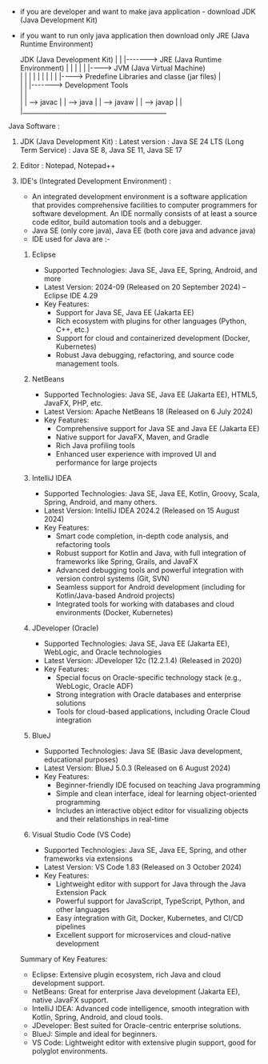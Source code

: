 - if you are developer and want to make java application - download JDK (Java Development Kit)
- if you want to run only java application then download only JRE (Java Runtime Environment)


    JDK (Java Development Kit)
    | 
    |
    |-------> JRE (Java Runtime Environment)
    |          |
    |          |
    |          |----> JVM (Java Virtual Machine)  
    |          |
    |          |
    |          |
    |          |
    |          |----> Predefine Libraries and classe (jar files)
    |          
    |
    |
    |-------> Development Tools  
    |               |  
    |               |  --> javac
    |               |  --> java
    |               |  --> javaw
    |               |  --> javap
    |               |
    |_____________________________________________               




Java Software :
1. JDK (Java Development Kit) :
   Latest version : Java SE 24
   LTS (Long Term Service) : Java SE 8, Java SE 11, Java SE 17
2. Editor :
   Notepad, Notepad++
3. IDE's (Integrated Development Environment) :
   - An integrated development environment is a software application that provides comprehensive facilities to computer programmers for software development. An IDE normally consists of at least a source code editor, build automation tools and a debugger.
   - Java SE (only core java), Java EE (both core java and advance java)
   - IDE used for Java are :-
   1. Eclipse
      - Supported Technologies: Java SE, Java EE, Spring, Android, and more
      - Latest Version: 2024-09 (Released on 20 September 2024) – Eclipse IDE 4.29
      - Key Features:
          - Support for Java SE, Java EE (Jakarta EE)
          - Rich ecosystem with plugins for other languages (Python, C++, etc.)
          - Support for cloud and containerized development (Docker, Kubernetes)
          - Robust Java debugging, refactoring, and source code management tools.

   2. NetBeans
      - Supported Technologies: Java SE, Java EE (Jakarta EE), HTML5, JavaFX, PHP, etc.
      - Latest Version: Apache NetBeans 18 (Released on 6 July 2024)
      - Key Features:
          - Comprehensive support for Java SE and Java EE (Jakarta EE)
          - Native support for JavaFX, Maven, and Gradle
          - Rich Java profiling tools
          - Enhanced user experience with improved UI and performance for large projects

   3. IntelliJ IDEA
      - Supported Technologies: Java SE, Java EE, Kotlin, Groovy, Scala, Spring, Android, and many others.
      - Latest Version: IntelliJ IDEA 2024.2 (Released on 15 August 2024)
      - Key Features:
          - Smart code completion, in-depth code analysis, and refactoring tools
          - Robust support for Kotlin and Java, with full integration of frameworks like Spring, Grails, and JavaFX
          - Advanced debugging tools and powerful integration with version control systems (Git, SVN)
          - Seamless support for Android development (including for Kotlin/Java-based Android projects)
          - Integrated tools for working with databases and cloud environments (Docker, Kubernetes)

   4. JDeveloper (Oracle)
      - Supported Technologies: Java SE, Java EE (Jakarta EE), WebLogic, and Oracle technologies
      - Latest Version: JDeveloper 12c (12.2.1.4) (Released in 2020)
      - Key Features:
          - Special focus on Oracle-specific technology stack (e.g., WebLogic, Oracle ADF)
          - Strong integration with Oracle databases and enterprise solutions
          - Tools for cloud-based applications, including Oracle Cloud integration

   5. BlueJ
      - Supported Technologies: Java SE (Basic Java development, educational purposes)
      - Latest Version: BlueJ 5.0.3 (Released on 6 August 2024)
      - Key Features:
          - Beginner-friendly IDE focused on teaching Java programming
          - Simple and clean interface, ideal for learning object-oriented programming
          - Includes an interactive object editor for visualizing objects and their relationships in real-time

   6. Visual Studio Code (VS Code)
      - Supported Technologies: Java SE, Java EE, Spring, and other frameworks via extensions
      - Latest Version: VS Code 1.83 (Released on 3 October 2024)
      - Key Features:
          - Lightweight editor with support for Java through the Java Extension Pack
          - Powerful support for JavaScript, TypeScript, Python, and other languages
          - Easy integration with Git, Docker, Kubernetes, and CI/CD pipelines
          - Excellent support for microservices and cloud-native development

    Summary of Key Features:
    - Eclipse: Extensive plugin ecosystem, rich Java and cloud development support.
    - NetBeans: Great for enterprise Java development (Jakarta EE), native JavaFX support.
    - IntelliJ IDEA: Advanced code intelligence, smooth integration with Kotlin, Spring, Android, and cloud tools.
    - JDeveloper: Best suited for Oracle-centric enterprise solutions.
    - BlueJ: Simple and ideal for beginners.
    - VS Code: Lightweight editor with extensive plugin support, good for polyglot environments.